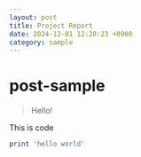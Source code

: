 ```yaml
---
layout: post
title: Project Report
date: 2024-12-01 12:20:23 +0900
category: sample
---
```

# post-sample
> Hello!
> 
<object data="https://spotifyAPPFall2024.github.io/_posts/SP-27 Pinky Spotify app Final report1.pdf" width="1000" height="800" type='application/pdf'/>

This is code
```ruby
print 'hello world'
```
